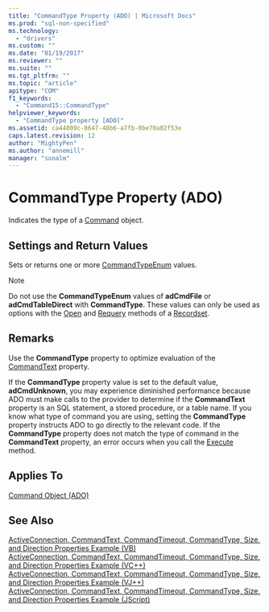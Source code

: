 ```yaml
---
title: "CommandType Property (ADO) | Microsoft Docs"
ms.prod: "sql-non-specified"
ms.technology:
  - "drivers"
ms.custom: ""
ms.date: "01/19/2017"
ms.reviewer: ""
ms.suite: ""
ms.tgt_pltfrm: ""
ms.topic: "article"
apitype: "COM"
f1_keywords: 
  - "Command15::CommandType"
helpviewer_keywords: 
  - "CommandType property [ADO]"
ms.assetid: ca44809c-8647-48b6-a7fb-0be70a02f53e
caps.latest.revision: 12
author: "MightyPen"
ms.author: "annemill"
manager: "sonalm"
---
```

# CommandType Property (ADO)
Indicates the type of a [Command](../../../ado/reference/ado-api/command-object-ado.md) object.  
  
## Settings and Return Values  
 Sets or returns one or more [CommandTypeEnum](../../../ado/reference/ado-api/commandtypeenum.md) values.  
  
> [!NOTE]
>  Do not use the **CommandTypeEnum** values of **adCmdFile** or **adCmdTableDirect** with **CommandType**. These values can only be used as options with the [Open](../../../ado/reference/ado-api/open-method-ado-recordset.md) and [Requery](../../../ado/reference/ado-api/requery-method.md) methods of a [Recordset](../../../ado/reference/ado-api/recordset-object-ado.md).  
  
## Remarks  
 Use the **CommandType** property to optimize evaluation of the [CommandText](../../../ado/reference/ado-api/commandtext-property-ado.md) property.  
  
 If the **CommandType** property value is set to the default value, **adCmdUnknown**, you may experience diminished performance because ADO must make calls to the provider to determine if the **CommandText** property is an SQL statement, a stored procedure, or a table name. If you know what type of command you are using, setting the **CommandType** property instructs ADO to go directly to the relevant code. If the **CommandType** property does not match the type of command in the **CommandText** property, an error occurs when you call the [Execute](../../../ado/reference/ado-api/execute-method-ado-command.md) method.  
  
## Applies To  
 [Command Object (ADO)](../../../ado/reference/ado-api/command-object-ado.md)  
  
## See Also  
 [ActiveConnection, CommandText, CommandTimeout, CommandType, Size, and Direction Properties Example (VB)](../../../ado/reference/ado-api/activeconnection-commandtext-commandtimeout-commandtype-size-example-vb.md)   
 [ActiveConnection, CommandText, CommandTimeout, CommandType, Size, and Direction Properties Example (VC++)](../../../ado/reference/ado-api/activeconnection-commandtext-commandtimeout-commandtype-size-example-vc.md)   
 [ActiveConnection, CommandText, CommandTimeout, CommandType, Size, and Direction Properties Example (VJ++)](../../../ado/reference/ado-api/activeconnection-commandtext-commandtimeout-commandtype-size-example-vj.md)   
 [ActiveConnection, CommandText, CommandTimeout, CommandType, Size, and Direction Properties Example (JScript)](../../../ado/reference/ado-api/activeconnection-commandtext-timeout-type-size-example-jscript.md)